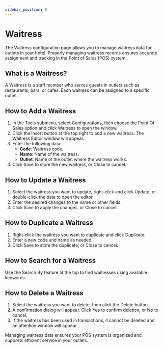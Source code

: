 ```yaml
---
sidebar_position: 8
---
```


# Waitress

The Waitress configuration page allows you to manage waitress data for outlets in your hotel. Properly managing waitress records ensures accurate assignment and tracking in the Point of Sales (POS) system.

## What is a Waitress?

A Waitress is a staff member who serves guests in outlets such as restaurants, bars, or cafes. Each waitress can be assigned to a specific outlet.

## How to Add a Waitress

1. In the Tools submenu, select Configurations, then choose the Point Of Sales option and click Waitress to open the window.
2. Click the Insert button at the top right to add a new waitress. The Waitress Editor window will appear.
3. Enter the following data:
   - **Code**: Waitress code.
   - **Name**: Name of the waitress.
   - **Outlet**: Name of the outlet where the waitress works.
4. Click Save to store the new waitress, or Close to cancel.

## How to Update a Waitress

1. Select the waitress you want to update, right-click and click Update, or double-click the data to open the editor.
2. Enter the desired changes to the name or other fields.
3. Click Save to apply the changes, or Close to cancel.

## How to Duplicate a Waitress

1. Right-click the waitress you want to duplicate and click Duplicate.
2. Enter a new code and name as needed.
3. Click Save to store the duplicate, or Close to cancel.

## How to Search for a Waitress

Use the Search By feature at the top to find waitresses using available keywords.

## How to Delete a Waitress

1. Select the waitress you want to delete, then click the Delete button.
2. A confirmation dialog will appear. Click Yes to confirm deletion, or No to cancel.
3. If the waitress has been used in transactions, it cannot be deleted and an attention window will appear.

Managing waitress data ensures your POS system is organized and supports efficient service in your outlets.
